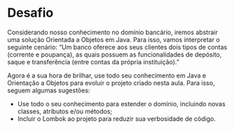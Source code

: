 # Desafio

Considerando nosso conhecimento no domínio bancário, iremos abstrair uma solução Orientada a Objetos em Java. Para isso, vamos interpretar o seguinte cenário:
“Um banco oferece aos seus clientes dois tipos de contas (corrente e poupança), as quais possuem as funcionalidades de depósito, saque e transferência (entre contas da própria instituição).”

Agora é a sua hora de brilhar, use todo seu conhecimento em Java e Orientação a Objetos para evoluir o projeto criado nesta aula. Para isso, seguem algumas sugestões:
- Use todo o seu conhecimento para estender o domínio, incluindo novas classes, atributos e/ou métodos;
- Incluir o Lombok ao projeto para reduzir sua verbosidade de código.